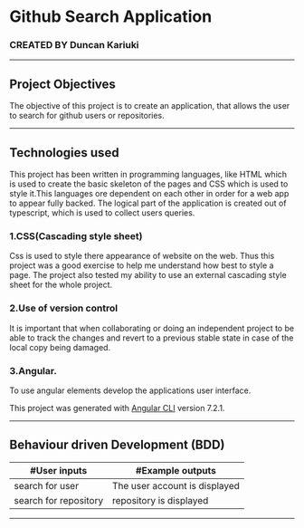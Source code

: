
# Github Search Application
### CREATED BY  Duncan Kariuki

----------------------------------------------------------------------

## Project Objectives
The objective of this project is to create an application, that allows the user to search for github users or repositories.

----------------------------------------------------------------------

## Technologies used
This project has been written in programming languages, like HTML which is used to create the basic skeleton of the pages and CSS which is used to style it.This languages ore dependent on each other in order for a web app to appear fully backed.
The logical part of the application is created out of typescript, which is used to collect users queries.

### 1.CSS(Cascading style sheet)
Css is used to style there appearance of website on the web. Thus this project was a good exercise to help me understand how best to style a page. The project also tested my ability to use an external cascading style sheet for the whole project.

### 2.Use of version control
It is important that when collaborating or doing an independent project to be able to track the changes and revert to a previous stable state in case of the local copy being damaged.

### 3.Angular.
To use angular elements develop the applications user interface.

This project was generated with [Angular CLI](https://github.com/angular/angular-cli) version 7.2.1.

-----------------------------------------------------------------------------

## Behaviour driven Development (BDD)
|#User inputs   |  #Example outputs |         
|---------------|-------------------|
| search for user             | The user account is displayed                  |
| search for repository              | repository is displayed                 |

---------------------------------------------------------------------------------
